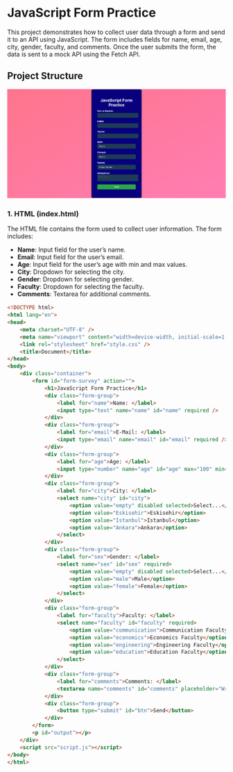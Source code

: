 # JavaScript Form Practice

This project demonstrates how to collect user data through a form and send it to an API using JavaScript. The form includes fields for name, email, age, city, gender, faculty, and comments. Once the user submits the form, the data is sent to a mock API using the Fetch API.

## Project Structure

![Form Preview](survey-form.png)

### 1. HTML (index.html)

The HTML file contains the form used to collect user information. The form includes:

- **Name**: Input field for the user’s name.
- **Email**: Input field for the user’s email.
- **Age**: Input field for the user’s age with min and max values.
- **City**: Dropdown for selecting the city.
- **Gender**: Dropdown for selecting gender.
- **Faculty**: Dropdown for selecting the faculty.
- **Comments**: Textarea for additional comments.

```html
<!DOCTYPE html>
<html lang="en">
<head>
    <meta charset="UTF-8" />
    <meta name="viewport" content="width=device-width, initial-scale=1.0" />
    <link rel="stylesheet" href="style.css" />
    <title>Document</title>
</head>
<body>
    <div class="container">
        <form id="form-survey" action="">
            <h1>JavaScript Form Practice</h1>
            <div class="form-group">
                <label for="name">Name: </label>
                <input type="text" name="name" id="name" required />
            </div>
            <div class="form-group">
                <label for="email">E-Mail: </label>
                <input type="email" name="email" id="email" required />
            </div>
            <div class="form-group">
                <label for="age">Age: </label>
                <input type="number" name="age" id="age" max="100" min="18" required />
            </div>
            <div class="form-group">
                <label for="city">City: </label>
                <select name="city" id="city">
                    <option value="empty" disabled selected>Select...</option>
                    <option value="Eskisehir">Eskisehir</option>
                    <option value="Istanbul">Istanbul</option>
                    <option value="Ankara">Ankara</option>
                </select>
            </div>
            <div class="form-group">
                <label for="sex">Gender: </label>
                <select name="sex" id="sex" required>
                    <option value="empty" disabled selected>Select...</option>
                    <option value="male">Male</option>
                    <option value="female">Female</option>
                </select>
            </div>
            <div class="form-group">
                <label for="faculty">Faculty: </label>
                <select name="faculty" id="faculty" required>
                    <option value="communication">Communication Faculty</option>
                    <option value="economics">Economics Faculty</option>
                    <option value="engineering">Engineering Faculty</option>
                    <option value="education">Education Faculty</option>
                </select>
            </div>
            <div class="form-group">
                <label for="comments">Comments: </label>
                <textarea name="comments" id="comments" placeholder="Write to us..."></textarea>
            </div>
            <div class="form-group">
                <button type="submit" id="btn">Send</button>
            </div>
        </form>
        <p id="output"></p>
    </div>
    <script src="script.js"></script>
</body>
</html>
